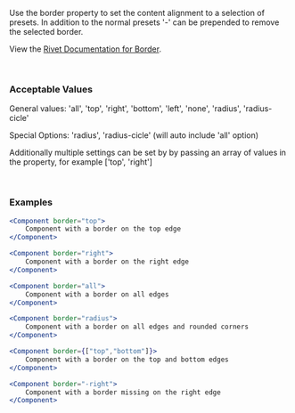 Use the border property to set the content alignment to a selection of presets. In addition to the normal presets '-' can be prepended to remove the selected border.

View the [Rivet Documentation for Border](https://rivet.uits.iu.edu/components/utilities/border/).

<br/>

### Acceptable Values

General values: 'all', 'top', 'right', 'bottom', 'left', 'none', 'radius', 'radius-cicle'

Special Options: 'radius', 'radius-cicle' (will auto include 'all' option)

Additionally multiple settings can be set by by passing an array of values in the property, for example ['top', 'right']

<br/>

### Examples

```jsx static
<Component border="top">
    Component with a border on the top edge
</Component>

<Component border="right">
    Component with a border on the right edge
</Component>

<Component border="all">
    Component with a border on all edges
</Component>

<Component border="radius">
    Component with a border on all edges and rounded corners
</Component>

<Component border={["top","bottom"]}>
    Component with a border on the top and bottom edges
</Component>

<Component border="-right">
    Component with a border missing on the right edge
</Component>
```
